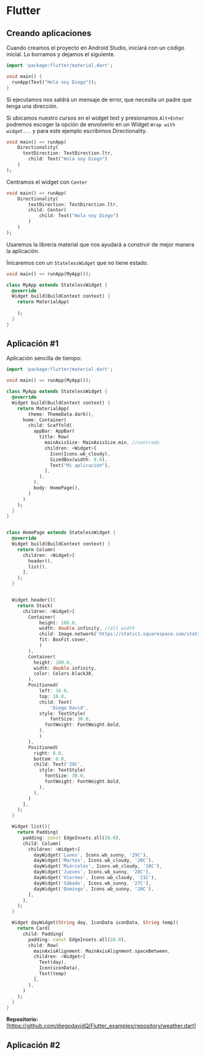 # Flutter

## Creando aplicaciones

Cuando creamos el proyecto en Android Studio, iniciará con un código inicial. Lo borramos y dejamos el siguiente.

```dart
import 'package:flutter/material.dart';

void main() {
  runApp(Text("Hola soy Diego"));
}
```

Si ejecutamos nos saldrá un mensaje de error, que necesita un padre que tenga una dirección.

Si ubicamos nuestro cursos en el widget text y presionamos `Alt+Enter` podremos escoger la opción de envolverlo en un Widget `Wrap with widget...` y para este ejemplo escribimos Directionality.

```dart
void main() => runApp(
    Directionality(
      textDirection: TextDirection.ltr,
        child: Text("Hola soy Diego")
    )
);
```

Centramos el widget con `Center`

```dart
void main() => runApp(
    Directionality(
        textDirection: TextDirection.ltr,
        child: Center(
            child: Text("Hola soy Diego")
        )
    )
);
```

Usaremos la librería material que nos ayudará a construir de mejor manera la aplicación.

Ìnicaremos con un `StatelessWidget` que no tiene estado.

```dart
void main() => runApp(MyApp());

class MyApp extends StatelessWidget {
  @override
  Widget build(BuildContext context) {
    return MaterialApp(
      
    );
  }
}
```

## Aplicación #1

Aplicación sencilla de tiempo:

```dart
import 'package:flutter/material.dart';

void main() => runApp(MyApp());

class MyApp extends StatelessWidget {
  @override
  Widget build(BuildContext context) {
    return MaterialApp(
        theme: ThemeData.dark(),
      home: Container(
        child: Scaffold(
          appBar: AppBar(
            title: Row(
              mainAxisSize: MainAxisSize.min, //centrado
              children: <Widget>[
                Icon(Icons.wb_cloudy),
                SizedBox(width: 8.0),
                Text("Mi aplicación"),
              ],
            ),
          ),
          body: HomePage(),
        )
      )
    );
  }
}


class HomePage extends StatelessWidget {
  @override
  Widget build(BuildContext context) {
    return Column(
      children: <Widget>[
        header(),
        list(),
      ],
    );
  }


  Widget header(){
    return Stack(
      children: <Widget>[
        Container(
            height: 100.0,
            width: double.infinity, //all width
            child: Image.network('https://static1.squarespace.com/static/59a706d4f5e2319b70240ef9/t/5a7a3f018165f5e5566ca3e6/1517961006265/AdobeStock_54132491.jpeg',
            fit: BoxFit.cover,
            )
        ),
        Container(
          height: 100.0,
          width: double.infinity,
          color: Colors.black38,
        ),
        Positioned(
            left: 16.0,
            top: 16.0,
            child: Text(
                'Diego David',
            style: TextStyle(
                fontSize: 30.0,
              fontWeight: FontWeight.bold,
            ),
            )
        ),
        Positioned(
          right: 8.0,
          bottom: 8.0,
          child: Text('29C',
            style: TextStyle(
              fontSize: 30.0,
              fontWeight: FontWeight.bold,
            ),
          ),
        )
      ],
    );
  }

  Widget list(){
    return Padding(
      padding: const EdgeInsets.all(28.0),
      child: Column(
        children: <Widget>[
          dayWidget('Lunes', Icons.wb_sunny, '29C'),
          dayWidget('Martes', Icons.wb_cloudy, '20C'),
          dayWidget('Miércoles', Icons.wb_cloudy, '18C'),
          dayWidget('Jueves', Icons.wb_sunny, '28C'),
          dayWidget('Viernes', Icons.wb_cloudy, '21C'),
          dayWidget('Sábado', Icons.wb_sunny, '27C'),
          dayWidget('Domingo', Icons.wb_sunny, '28C'),
        ],
      ),
    );
  }

  Widget dayWidget(String day, IconData iconData, String temp){
    return Card(
      child: Padding(
        padding: const EdgeInsets.all(28.0),
        child: Row(
          mainAxisAlignment: MainAxisAlignment.spaceBetween,
          children: <Widget>[
            Text(day),
            Icon(iconData),
            Text(temp)
          ],
        ),
      )
    );
  }
}

```

**Repositorio:** [https://github.com/diegodavidQ/Flutter_examples/repository/weather.dart]

## Aplicación #2




```dart
```

```dart
```

```dart
```

```dart
```

```dart
```

```dart
```

```dart
```

```dart
```

```dart
```

```dart
```

```dart
```

```dart
```

```dart
```

```dart
```

```dart
```

```dart
```

```dart
```

```dart
```

```dart
```

```dart
```

```dart
```

```dart
```

```dart
```

```dart
```

```dart
```

```dart
```

```dart
```

```dart
```

```dart
```

```dart
```

```dart
```

```dart
```

```dart
```

